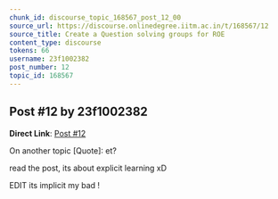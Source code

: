 ```yaml
---
chunk_id: discourse_topic_168567_post_12_00
source_url: https://discourse.onlinedegree.iitm.ac.in/t/168567/12
source_title: Create a Question solving groups for ROE
content_type: discourse
tokens: 66
username: 23f1002382
post_number: 12
topic_id: 168567
---
```


## Post #12 by 23f1002382

**Direct Link**: [Post #12](https://discourse.onlinedegree.iitm.ac.in/t/168567/12)

On another topic
[Quote]: 
et?

read the post, its about explicit learning xD

EDIT its implicit my bad !
